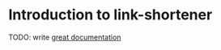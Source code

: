 # Introduction to link-shortener

TODO: write [great documentation](http://jacobian.org/writing/great-documentation/what-to-write/)
